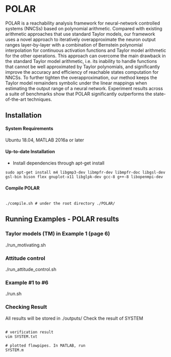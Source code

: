 # POLAR
POLAR is a reachability analysis framework for neural-network controlled systems (NNCSs) based on polynomial arithmetic. Compared with existing arithmetic approaches that use standard Taylor models, our framework uses a novel approach to iteratively overapproximate the neuron output ranges layer-by-layer with a combination of Bernstein polynomial interpolation for continuous activation functions and Taylor model arithmetic for the other operations. This approach can overcome the main drawback in the standard Taylor model arithmetic, i.e. its inability to handle functions that cannot be well approximated by Taylor polynomials, and significantly improve the accuracy and efficiency of reachable states computation for NNCSs. To further tighten the overapproximation, our method keeps the Taylor model remainders symbolic under the linear mappings when estimating the output range of a neural network. Experiment results across a suite of benchmarks show that POLAR significantly outperforms the state-of-the-art techniques.

## Installation

#### System Requirements
Ubuntu 18.04, MATLAB 2016a or later

#### Up-to-date Installation
- Install dependencies through apt-get install
```
sudo apt-get install m4 libgmp3-dev libmpfr-dev libmpfr-doc libgsl-dev gsl-bin bison flex gnuplot-x11 libglpk-dev gcc-8 g++-8 libopenmpi-dev
```

#### Compile POLAR

```

./compile.sh # under the root directory ./POLAR/

```

## Running Examples - POLAR results

### Taylor models (TM) in Example 1 (page 6)
./run_motivating.sh

### Attitude control
./run_attitude_control.sh

### Example #1 to #6
./run.sh

### Checking Result
All results will be stored in ./outputs/
Check the result of SYSTEM

```

# verification result
vim SYSTEM.txt

# plotted flowpipes. In MATLAB, run
SYSTEM.m
